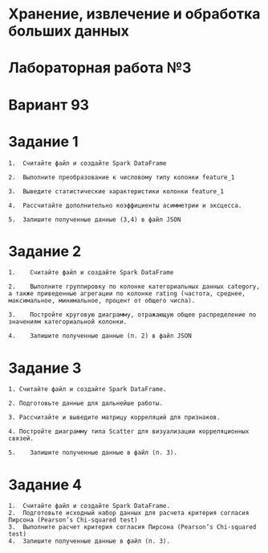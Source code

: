 #  Хранение, извлечение и обработка больших данных
#  Лабораторная работа №3
#  Вариант 93

#  Задание 1

    1.	Считайте файл и создайте Spark DataFrame
    
    2.	Выполните преобразование к числовому типу колонки feature_1
    
    3.	Выведите статистические характеристики колонки feature_1
    
    4.	Рассчитайте дополнительно коэффициенты асимметрии и эксцесса.
    
    5.  Запишите полученные данные (3,4) в файл JSON

#  Задание 2

    1.    Считайте файл и создайте Spark DataFrame
    
    2.    Выполните группировку по колонке категориальных данных category, а также приведенные агрегации по колонке rating (частота, среднее, максимальное, минимальное, процент от общего числа).
    
    3.    Постройте круговую диаграмму, отражающую общее распределение по значениям категориальной колонки.
    
    4.    Запишите полученные данные (п. 2) в файл JSON

#  Задание 3

    1. Считайте файл и создайте Spark DataFrame.
    
    2. Подготовьте данные для дальнейше работы.
    
    3. Рассчитайте и выведите матрицу корреляций для признаков.
    
    4. Постройте диаграмму типа Scatter для визуализации корреляционных связей.
    
    5.    Запишите полученные данные в файл (п. 3).
    
#  Задание 4

    1.  Считайте файл и создайте Spark DataFrame.
    2.	Подготовьте исходный набор данных для расчета критерия согласия Пирсона (Pearson’s Chi-squared test) 
    3.	Выполните расчет критерия согласия Пирсона (Pearson’s Chi-squared test)
    4.	Запишите полученные данные в файл (п. 3).
